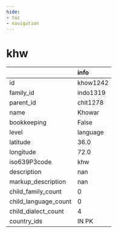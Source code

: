 ```yaml
---
hide:
- toc
- navigation
---
```

# khw
|                      | info     |
|:---------------------|:---------|
| id                   | khow1242 |
| family_id            | indo1319 |
| parent_id            | chit1278 |
| name                 | Khowar   |
| bookkeeping          | False    |
| level                | language |
| latitude             | 36.0     |
| longitude            | 72.0     |
| iso639P3code         | khw      |
| description          | nan      |
| markup_description   | nan      |
| child_family_count   | 0        |
| child_language_count | 0        |
| child_dialect_count  | 4        |
| country_ids          | IN PK    |